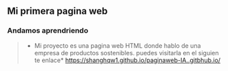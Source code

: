 ## Mi primera pagina web
### Andamos aprendriendo 

> - Mi proyecto es una pagina web HTML donde hablo de una empresa de productos sostenibles.
puedes visitarla en el siguien te enlace* https://shanghqw1.github.io/paginaweb-IA..gitbhub.io/
